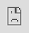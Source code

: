 ```yaml
---
title: Aista Magic Cloud, Open Source, Low-Code, and Hyperlambda
description: Aista Magic Cloud is an Open Source Low-Code web application generator allowing you to create your web apps by clicking a button.
og_image: https://raw.githubusercontent.com/polterguy/polterguy.github.io/master/images/hyper-ide-actions.jpg
---
```


<div class="video">
<iframe width="560" height="315" style="position:absolute; top:0; left:0; width:100%; height:100%;" src="https://www.youtube.com/embed/yh0H7Rsrrq4" frameborder="0" allow="accelerometer; autoplay; encrypted-media; gyroscope; picture-in-picture" allowfullscreen></iframe>
</div>

Aista Magic Cloud is an Open Source Low-Code web application generator allowing you to create your web apps
by clicking a button. It works by automatically wrapping your existing database into HTTP Web API CRUD endpoints,
for then to generate an Angular frontend for you based upon your Web API.

Magic Cloud is 100% open source, and you can freely use it in your proprietary (closed source) projects. Magic
supports MySQL, Microsoft SQL Server, and PostgreSQL, in addition to NoSQL. Magic contains its own DSL called
Hyperlambda, similar to YAML in structure, allowing you to _"declare"_ your logic using syntax resembling that
of YAML. This makes it a perfect _"first programming"_ language, due to that it's an extremely high level
abstraction, eliminating most of the problems from traditional programming languages. Below is a screenshot of
[Hyper IDE](/documentation/magic/components/hyper-ide/), a fully fledged web based IDE, allowing you to create
your web apps by simply clicking a button.

![Magic's Hyper IDE](https://raw.githubusercontent.com/polterguy/polterguy.github.io/master/images/folder-structure.jpg)

In addition to Hyper IDE, Magic contains a web based SQL _"workbench"_ allowing you to execute SQL towards
your database of choice, integrated audit logging, the Bazar which is an integrated _"AppStore"_ for your
server allowing you to install micro services on the fly, a web based terminal, and literally everything
you need from a modern software development platform. This comes in _addition_ to the fact that Magic
_automatically creates 83% of your backend code in seconds_, without you even having to lift a finger.
On top of this, Magic also automatically creates _"assumptions"_ for you, that are high level integration tests.
Think _"automatically generated unit tests"_ to understand the idea here. Below is a screenshot of the assumptions
component in Magic.

![Assumptions](https://raw.githubusercontent.com/polterguy/polterguy.github.io/master/images/assumptions.jpg)

In addition to the above, Magic Cloud also contains its own integrated _"Swagger"_ component, allowing you
to instantly invoke your HTTP endpoints, immediately after having created your code. Below is a screenshot.

![Endpoints](https://raw.githubusercontent.com/polterguy/polterguy.github.io/master/images/endpoints.jpg)

All in all, Aista Magic Cloud is your one stop shop for _everything_ related to web application development,
allowing you to generate 80% of your web application's code 100% automatically, by simply clicking a button.
And more importantly, Magic is Open Source, Free Software, and free of charge to use in your own projects.
Magic Cloud is the copyright of Aista Ltd, a Cypriot based company that actively maintains and supports
Magic Cloud. You can contact Aista [here](mailto:info@aista.com).

* [Getting Started](/tutorials/getting-started/)
* [Tutorials](/tutorials/)
* [Docs](/documentation/)

